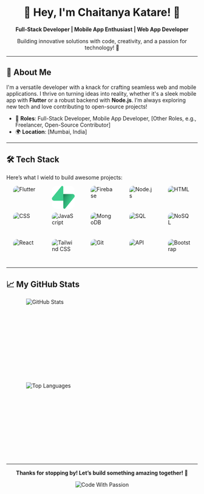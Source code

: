 <div align="center">
  <h1>👋 Hey, I'm Chaitanya Katare! 🚀</h1>
  <p><strong>Full-Stack Developer | Mobile App Enthusiast | Web App Developer</strong></p>
  <p>Building innovative solutions with code, creativity, and a passion for technology! 🌟</p>
</div>

---

## 🌟 About Me

I'm a versatile developer with a knack for crafting seamless web and mobile applications. I thrive on turning ideas into reality, whether it's a sleek mobile app with **Flutter** or a robust backend with **Node.js**. I’m always exploring new tech and love contributing to open-source projects!

- 💼 **Roles**: Full-Stack Developer, Mobile App Developer, [Other Roles, e.g., Freelancer, Open-Source Contributor]
- 🌍 **Location**: [Mumbai, India]

---

## 🛠️ Tech Stack

Here’s what I wield to build awesome projects:

<div style="display: grid; grid-template-columns: repeat(5, 1fr); gap: 10px; justify-items: center; max-width: 500px; margin: 0 auto;">
  <img src="https://img.icons8.com/color/48/flutter.png" alt="Flutter" style="border-radius: 10px; width: 60px; height: 60px;" title="Flutter">
  <img src="https://raw.githubusercontent.com/supabase/supabase/master/packages/common/assets/images/supabase-logo-icon.png" alt="Supabase" style="border-radius: 10px; width: 60px; height: 60px;" title="Supabase">
  <img src="https://img.icons8.com/color/48/firebase.png" alt="Firebase" style="border-radius: 10px; width: 60px; height: 60px;" title="Firebase">
  <img src="https://img.icons8.com/color/48/nodejs.png" alt="Node.js" style="border-radius: 10px; width: 60px; height: 60px;" title="Node.js">
  <img src="https://img.icons8.com/color/48/html-5.png" alt="HTML" style="border-radius: 10px; width: 60px; height: 60px;" title="HTML">
  <img src="https://img.icons8.com/color/48/css3.png" alt="CSS" style="border-radius: 10px; width: 60px; height: 60px;" title="CSS">
  <img src="https://img.icons8.com/color/48/javascript.png" alt="JavaScript" style="border-radius: 10px; width: 60px; height: 60px;" title="JavaScript">
  <img src="https://img.icons8.com/color/48/mongodb.png" alt="MongoDB" style="border-radius: 10px; width: 60px; height: 60px;" title="MongoDB">
  <img src="https://img.icons8.com/fluency/48/sql.png" alt="SQL" style="border-radius: 10px; width: 60px; height: 60px;" title="SQL">
  <img src="https://img.icons8.com/color/48/database.png" alt="NoSQL" style="border-radius: 10px; width: 60px; height: 60px;" title="NoSQL">
  <img src="https://img.icons8.com/plasticine/48/react.png" alt="React" style="border-radius: 10px; width: 60px; height: 60px;" title="React">
  <img src="https://img.icons8.com/color/48/tailwind_css.png" alt="Tailwind CSS" style="border-radius: 10px; width: 60px; height: 60px;" title="Tailwind CSS">
  <img src="https://img.icons8.com/color/48/git.png" alt="Git" style="border-radius: 10px; width: 60px; height: 60px;" title="Git">
  <img src="https://img.icons8.com/color/48/api-settings.png" alt="API" style="border-radius: 10px; width: 60px; height: 60px;" title="API">
  <img src="https://img.icons8.com/color/48/bootstrap.png" alt="Bootstrap" style="border-radius: 10px; width: 60px; height: 60px;" title="Bootstrap">
</div>

---

## 📈 My GitHub Stats

<div style="display: flex; flex-wrap: wrap; gap: 20px; justify-content: center;">
  <img src="https://github-readme-stats.vercel.app/api?username=DarkWizardCK-24&show_icons=true&theme=dracula&hide_border=true&count_private=true&hide=issues" alt="GitHub Stats" style="width: 400px; height: 200px; max-width: 100%; object-fit: cover;">
  <img src="https://github-readme-stats.vercel.app/api/top-langs/?username=DarkWizardCK-24&layout=compact&theme=dracula&hide_border=true&langs_count=6" alt="Top Languages" style="width: 400px; height: 200px; max-width: 100%; object-fit: cover;">
</div>

---

<div align="center">
  <p><strong>Thanks for stopping by! Let’s build something amazing together! 🚀</strong></p>
  <img src="https://img.shields.io/badge/Code%20With%20Passion-%F0%9F%92%95-red" alt="Code With Passion">
</div>



